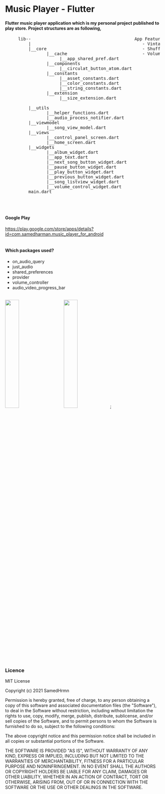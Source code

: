 # Music Player - Flutter
#### Flutter music player application which is my personal project published to play store. Project structures are as following,
<pre>
     lib--                                        App Features:
         |                                           - Vintage ui
         |__core                                     - Shuffle and play random song
                |__cache                             - Volume controller (Thanks for cihatislamdede)  
                     |__app_shared_pref.dart
                |__components
                     |__circulat_button_atom.dart
                |__constants
                     |__asset_constants.dart
                     |__color_constants.dart
                     |__string_constants.dart
                |__extension
                     |__size_extension.dart
                
         |__utils                           
                |__helper_functions.dart
                |__audio_process_notifier.dart
         |__viewmodel
                |__song_view_model.dart
         |__views
                |__control_panel_screen.dart
                |__home_screen.dart
         |__widgets
                |__album_widget.dart
                |__app_text.dart
                |__next_song_button_widget.dart
                |__pause_button_widget.dart
                |__play_button_widget.dart
                |__previous_button_widget.dart
                |__song_listview_widget.dart
                |__volume_control_widget.dart
         main.dart
</pre><br><br>

#### Google Play
https://play.google.com/store/apps/details?id=com.samedharman.music_player_for_android<br><br>

#### Which packages used?<br>
 * on_audio_query
 * just_audio
 * shared_preferences
 * provider
 * volume_controller
 * audio_video_progress_bar <br><br>

<img src="https://github.com/SamedHrmn/music-player-flutter/assets/60006881/69e48545-28ad-48a3-a722-9a949079c337" width="30%"></img> &nbsp;&nbsp;&nbsp;&nbsp;&nbsp;&nbsp;&nbsp;&nbsp; <img src="https://github.com/SamedHrmn/music-player-flutter/assets/60006881/c80e5908-8356-46aa-8333-54dae22a78bf" width="30%">;

<h3> Licence </h3>
MIT License

Copyright (c) 2021 SamedHrmn

Permission is hereby granted, free of charge, to any person obtaining a copy
of this software and associated documentation files (the "Software"), to deal
in the Software without restriction, including without limitation the rights
to use, copy, modify, merge, publish, distribute, sublicense, and/or sell
copies of the Software, and to permit persons to whom the Software is
furnished to do so, subject to the following conditions:

The above copyright notice and this permission notice shall be included in all
copies or substantial portions of the Software.

THE SOFTWARE IS PROVIDED "AS IS", WITHOUT WARRANTY OF ANY KIND, EXPRESS OR
IMPLIED, INCLUDING BUT NOT LIMITED TO THE WARRANTIES OF MERCHANTABILITY,
FITNESS FOR A PARTICULAR PURPOSE AND NONINFRINGEMENT. IN NO EVENT SHALL THE
AUTHORS OR COPYRIGHT HOLDERS BE LIABLE FOR ANY CLAIM, DAMAGES OR OTHER
LIABILITY, WHETHER IN AN ACTION OF CONTRACT, TORT OR OTHERWISE, ARISING FROM,
OUT OF OR IN CONNECTION WITH THE SOFTWARE OR THE USE OR OTHER DEALINGS IN THE
SOFTWARE.
